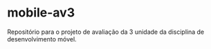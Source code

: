 # mobile-av3

Repositório para o projeto de avaliação da 3 unidade da disciplina de desenvolvimento móvel.
